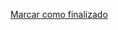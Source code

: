 <a onclick="test()" href="https://fx-learning.mgait.services:8443/finish/containers-execution" target="_parent" class="btn primary-btn">Marcar como finalizado</a>

